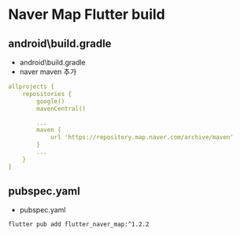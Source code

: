 # Naver Map Flutter build

## android\build.gradle
- android\build.gradle
- naver maven 추가

```yaml
allprojects {
    repositories {
        google()
        mavenCentral()

        ...
        maven {
            url 'https://repository.map.naver.com/archive/maven'
        } 
        ...
    }
}
```

## pubspec.yaml
- pubspec.yaml
  
```bash
flutter pub add flutter_naver_map:^1.2.2
```

